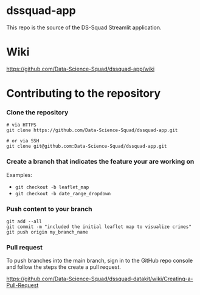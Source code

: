 # dssquad-app

This repo is the source of the DS-Squad Streamlit application. 

# Wiki

https://github.com/Data-Science-Squad/dssquad-app/wiki

# Contributing to the repository

### Clone the repository

```
# via HTTPS
git clone https://github.com/Data-Science-Squad/dssquad-app.git

# or via SSH
git clone git@github.com:Data-Science-Squad/dssquad-app.git
```
### Create a branch that indicates the feature your are working on

Examples:

  - `git checkout -b leaflet_map`
  - `git checkout -b date_range_dropdown`

### Push content to your branch

```
git add --all
git commit -m "included the initial leaflet map to visualize crimes"
git push origin my_branch_name
```

### Pull request

To push branches into the main branch, sign in to the GitHub repo console and follow the steps the create a pull request.

https://github.com/Data-Science-Squad/dssquad-datakit/wiki/Creating-a-Pull-Request
